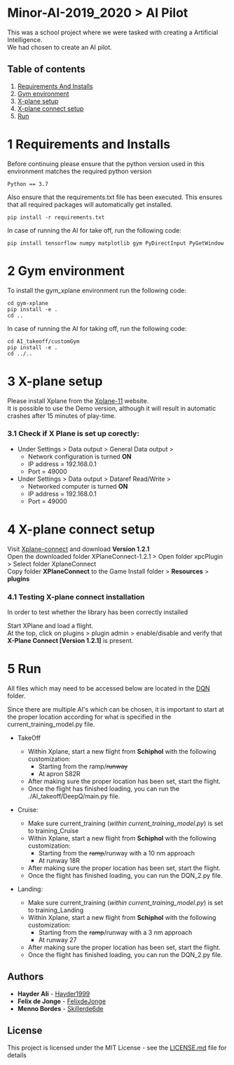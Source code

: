 # Minor-AI-2019_2020 > AI Pilot

This was a school project where we were tasked with creating a Artificial Intelligence.
\
We had chosen to create an AI pilot.
## Table of contents

1. [Requirements And Installs](#1-requirements-and-installs)
2. [Gym environment](#2-gym-environment)
3. [X-plane setup](#3-x-plane-setup)
4. [X-plane connect setup](#4-x-plane-connect-setup)
5. [Run](#5-run)

# 1 Requirements and Installs
Before continuing please ensure that the python version used in this environment matches the required python version
```
Python == 3.7
```
Also ensure that the requirements.txt file has been executed. This ensures that all required packages will 
automatically get installed.
```
pip install -r requirements.txt
```
In case of running the AI for take off, run the following code:
```
pip install tensorflow numpy matplotlib gym PyDirectInput PyGetWindow
```

# 2 Gym environment
To install the gym_xplane environment run the following code: 
```
cd gym-xplane
pip install -e .
cd ..
```
In case of running the AI for taking off, run the following code:
```
cd AI_takeoff/customGym
pip install -e .
cd ../..
```

# 3 X-plane setup
Please install Xplane from the [Xplane-11](https://www.x-plane.com/) website.
\
It is possible to use the Demo version, although it will result in automatic crashes after 15 minutes of play-time.  

### 3.1 Check if X Plane is set up corectly:
* Under Settings > Data output > General Data output > 
  * Network configuration is turned **ON**
  * IP address  =                   192.168.0.1
  * Port        =                   49000
* Under Settings > Data output > Dataref Read/Write >
  * Networked computer is turned    **ON**
  * IP address  =                   192.168.0.1
  * Port        =                   49000

# 4 X-plane connect setup
Visit [Xplane-connect](https://github.com/nasa/XPlaneConnect/releases) and download **Version 1.2.1**
\
Open the downloaded folder XPlaneConnect-1.2.1 > Open folder xpcPlugin > Select folder XplaneConnect
\
Copy folder **XPlaneConnect** to the Game Install folder > **Resources** > **plugins**

### 4.1 Testing X-plane connect installation
In order to test whether the library has been correctly installed

Start XPlane and load a flight.
\
At the top, click on plugins > plugin admin > enable/disable and verify that **X-Plane Connect [Version 1.2.1]** is present. 

# 5 Run
All files which may need to be accessed below are located in the 
[DQN](https://github.com/Skillerde6de/Minor-AI-2019_2020/tree/master/DQN) folder. 

Since there are multiple AI's which can be chosen, it is important to start at the proper location according for what
is specified in the current_training_model.py file.

* TakeOff
    * Within Xplane, start a new flight from **Schiphol** with the following customization:
        * Starting from the ramp/~~runway~~ 
        * At apron S82R
    * After making sure the proper location has been set, start the flight.
    * Once the flight has finished loading, you can run the ./AI_takeoff/DeepQ/main.py file.

* Cruise:
    * Make sure current_training (_within current_training_model.py_) is set to training_Cruise
    * Within Xplane, start a new flight from **Schiphol** with the following customization:
        * Starting from the ~~ramp~~/runway with a 10 nm approach
        * At runway 18R
    * After making sure the proper location has been set, start the flight.
    * Once the flight has finished loading, you can run the DQN_2.py file.

* Landing: 
    * Make sure current_training (_within current_training_model.py_) is set to training_Landing
    * Within Xplane, start a new flight from **Schiphol** with the following customization:
        * Starting from the ~~ramp~~/runway with a 3 nm approach
        * At runway 27
    * After making sure the proper location has been set, start the flight.
    * Once the flight has finished loading, you can run the DQN_2.py file.

## Authors

* **Hayder Ali**  - [Hayder1999](https://github.com/Hayder1999)
* **Felix de Jonge**  - [FelixdeJonge](https://github.com/FelixdeJonge)
* **Menno Bordes**  - [Skillerde6de](https://github.com/Skillerde6de)

## License

This project is licensed under the MIT License - see the [LICENSE.md](https://github.com/Skillerde6de/Minor-AI-2019_2020/blob/master/LICENSE) file for details
